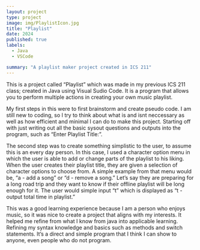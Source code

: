 ```yaml
---
layout: project
type: project
image: img/PlaylistIcon.jpg
title: "Playlist"
date: 2024
published: true
labels:
  - Java
  - VSCode

summary: "A playlist maker project created in ICS 211"
---
```


This is a project called “Playlist” which was made in my previous ICS 211 class; created in Java using Visual Sudio Code. It is a program that allows you to perform multiple actions in creating your own music playlist.

My first steps in this were to first brainstorm and create pseudo code. I am still new to coding, so I try to think about what is and isnt neccessary as well as how efficient and minimal I can do to make this project. Starting off with just writing out all the basic sysout questions and outputs into the program, such as “Enter Playlist Title:”.

The second step was to create something simplistic to the user, to assume this is an every day person. In this case, I used a character option menu in which the user is able to add or change parts of the playlist to his liking. When the user creates their playlist title, they are given a selection of character options to choose from. A simple example from that menu would be, “a - add a song” or “d - remove a song.” Let’s say they are preparing for a long road trip and they want to know if their offline playlist will be long enough for it. The user would simple input “t” which is displayed as “t - output total time in playlist.”

This was a good learning experience because I am a person who enjoys music, so it was nice to create a project that aligns with my interests. It helped me refine from what I know from java into applicable learning. Refining my syntax knowledge and basics such as methods and switch statements. It’s a direct and simple program that I think I can show to anyone, even people who do not program.
